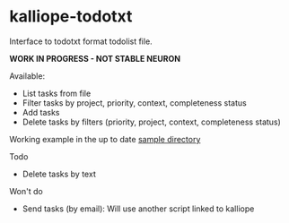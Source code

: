 # kalliope-todotxt

Interface to todotxt format todolist file.

**WORK IN PROGRESS - NOT STABLE NEURON**

Available:
* List tasks from file
* Filter tasks by project, priority, context, completeness status
* Add tasks
* Delete tasks by filters (priority, project, context, completeness status)

Working example in the up to date [sample directory](https://github.com/bacardi55/kalliope-todotxt/tree/master/samples)

Todo
* Delete tasks by text

Won't do
* Send tasks (by email): Will use another script linked to kalliope


